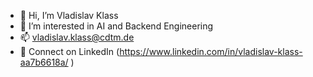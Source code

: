 - 👋 Hi, I’m Vladislav Klass
- 👀 I’m interested in AI and Backend Engineering
- 📫 vladislav.klass@cdtm.de
- 🔗 Connect on LinkedIn (https://www.linkedin.com/in/vladislav-klass-aa7b6618a/ ) 
